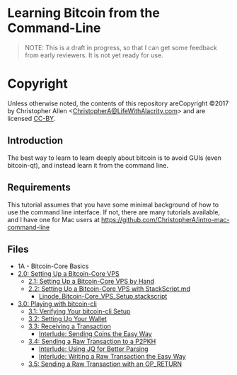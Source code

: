 # Learning Bitcoin from the Command-Line #

> NOTE: This is a draft in progress, so that I can get some feedback from early reviewers. It is not yet ready for use.

# Copyright

Unless otherwise noted, the contents of this repository areCopyright ©2017 by Christopher Allen \<ChristopherA@LifeWithAlacrity.com\> and are licensed [CC-BY](./LICENSE-CC-BY-4.0.md).

## Introduction

The best way to learn to learn deeply about bitcoin is to avoid GUIs (even bitcoin-qt), and instead learn it from the command line.

## Requirements

This tutorial assumes that you have some minimal background of how to use the command line interface. If not, there are many tutorials available, and I have one for Mac users at https://github.com/ChristopherA/intro-mac-command-line

## Files

* 1A - Bitcoin-Core Basics
* [2.0: Setting Up a Bitcoin-Core VPS](2_0_Setting_Up_a_Bitcoin-Core_VPS.md)
  * [2.1: Setting Up a Bitcoin-Core VPS by Hand](./2_1_Setting_Up_a_Bitcoin-Core_VPS_by_Hand.md)
  * [2.2: Setting Up a Bitcoin-Core VPS with StackScript.md](./2_2_Setting_Up_a_Bitcoin-Core_VPS_with_StackScript.md)
    * [Linode_Bitcoin-Core_VPS_Setup.stackscript](./Linode_Bitcoin-Core_VPS_Setup.stackscript)
* [3.0: Playing with bitcoin-cli](3_0_Playing_with_Bitcoin-CLI.md)
  * [3.1: Verifying Your bitcoin-cli Setup](3_1_Verifying_Your_Bitcoin-CLI_Setup.md)
  * [3.2: Setting Up Your Wallet](3_2_Setting_Up_Your_Wallet.md)
  * [3.3: Receiving a Transaction](3_3_Receiving_a_Transaction.md)
    * [Interlude: Sending Coins the Easy Way](3_3__Interlude_Sending_Coins_The_Easy_Way.md)
  * [3.4: Sending a Raw Transaction to a P2PKH](3_4_Sending_a_Raw_Transaction_to_a_P2PKH.md)
    * [Interlude: Using JQ for Better Parsing](3_4__Interlude_Using_JQ_for_Better_Parsing.md)
    * [Interlude: Writing a Raw Transaction the Easy Way](3_4__Interlude_Writing_a_Raw_Transaction_The_Easy_Way.md)
  * [3.5: Sending a Raw Transaction with an OP_RETURN](3_5_Sending_a_Raw_Transaction_with_an_OP_RETURN.md)
